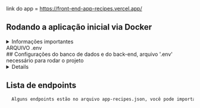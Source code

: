 link do app = https://front-end-app-recipes.vercel.app/

## Rodando a aplicação inicial via Docker

<details>
  <summary>Informações importantes</summary>

- Rode esse comando para baixar a imagem do mongoDB, e já criar os containers do banco de dados, do back-end e do front-end, conectar os containers e iniciar a aplicação num passe de mágica => npm run create-population-db

- Você precisa ter o docker & docker-compose instalado na sua máquina.
- OBS: No arquivo .env do back-end esta o email e senha para logar no admin do site, você pode alterar se quiser.
- OBS: Os outros usuários que se cadastrarem no site não terão acesso ao admin e 
algumas funcionalidades do site, como a criação de novos produtos, por exemplo, serão apenas usuários clientes.

</details>


<summary>ARQUIVO .env</summary>
## Configurações do banco de dados e do back-end, arquivo '.env' necessário para rodar o projeto

<details>
- Esse email e senha são para logar no admin do site, você pode alterar se quiser.
- ADMIN_EMAIL="pupy@gmail.com"
- ADMIN_PASSWORD="pupy123456"

- Essa palavra secreta é para gerar o token de autenticação, você pode alterar se quiser também.
- JWT_SECRET="secret"

- Porta do back-end, você pode alterar se quiser.
- PORT=3001

- Url do banco de dados, se quiser usar o banco de dados local, basta alterar a url para => mongodb://localhost:27017/recipes-app
MONGO_DB_URL="mongodb+srv://"nome-aqui":"sua-senha-aqui"@cluster0.vu5bq4e.mongodb.net/"

- ARQUIVO .env
- ADMIN_EMAIL="email-que-será-o-admin"
- ADMIN_PASSWORD="senha-que-será-o-admin"
- JWT_SECRET="palavra-secreta-para-geração-do-token-de-autenticação"
- PORT=3001
- MONGO_DB_URL="mongodb://localhost:27017/recipes-app" OU "mongodb+srv://<nome-aqui>:<sua-senha-aqui>@cluster0..."
</details>

## Lista de endpoints
```bash
  Alguns endpoints estão no arquivo app-recipes.json, você pode importar esse arquivo no insomnia ou postman ou thunder-client, para testar os endpoints.
```
